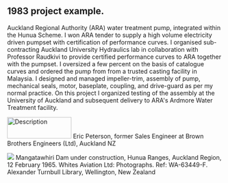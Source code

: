 ## 1983 project example. 
Auckland Regional Authority (ARA) water treatment pump, integrated within the Hunua Scheme. 
I won ARA tender to supply a high volume electricity driven pumpset with certification of performance curves. 
I organised sub-contracting Auckland University Hydraulics lab in collaboration with Professor Raudkivi 
to provide certified performance curves to ARA together with the pumpset. 
I oversized a few percent on the basis of catalogue curves and ordered the pump from from a trusted casting facility in Malaysia. 
I designed and managed impeller-trim, assembly of pump, mechanical seals, motor, baseplate, coupling, 
and drive-guard as per my normal practice. 
On this project I organized testing of the assembly at the University of Auckland and subsequent delivery to ARA's 
Ardmore Water Treatment facility.

<img src="https://product.yellow.co.nz/content/5898884caea1435c14f330e748b33b268d9319919fc5c8f068e651106cef84c6/QVNTRVQjUWliTUNtMTdNT3ZJaTlNcW5jQWFX/Brown%20Brothers%20Engineers%20NZ%20Logo.png" alt="Description" width="150" height="50"> Eric Peterson, former Sales Engineer at Brown Brothers Engineers (Ltd), Auckland NZ

<img src="https://d2rjvl4n5h2b61.cloudfront.net/media/images/Hunua-Water-Supply-Rolled-Earth-Dams-1.width-800.jpg"> Mangatawhiri Dam under construction, Hunua Ranges, Auckland Region, 12 February 1965. Whites Aviation Ltd: Photographs. Ref: WA-63449-F. Alexander Turnbull Library, Wellington, New Zealand
